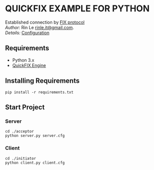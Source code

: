 # QUICKFIX EXAMPLE FOR PYTHON #
Established connection by [FIX protocol](https://www.fixtrading.org/standards/)  
*Author:* Rin Le <rinle.it@gmail.com>.  
*Details:* [Configuration](http://www.quickfixengine.org/quickfix/doc/html/configuration.html)  

## Requirements
* Python 3.x
* [QuickFIX Engine](www.quickfixengine.org/)

## Installing Requirements
```
pip install -r requirements.txt
```

## Start Project 
### Server
```
cd ./acceptor
python server.py server.cfg
```
### Client
```
cd ./initiator
python client.py client.cfg
```
